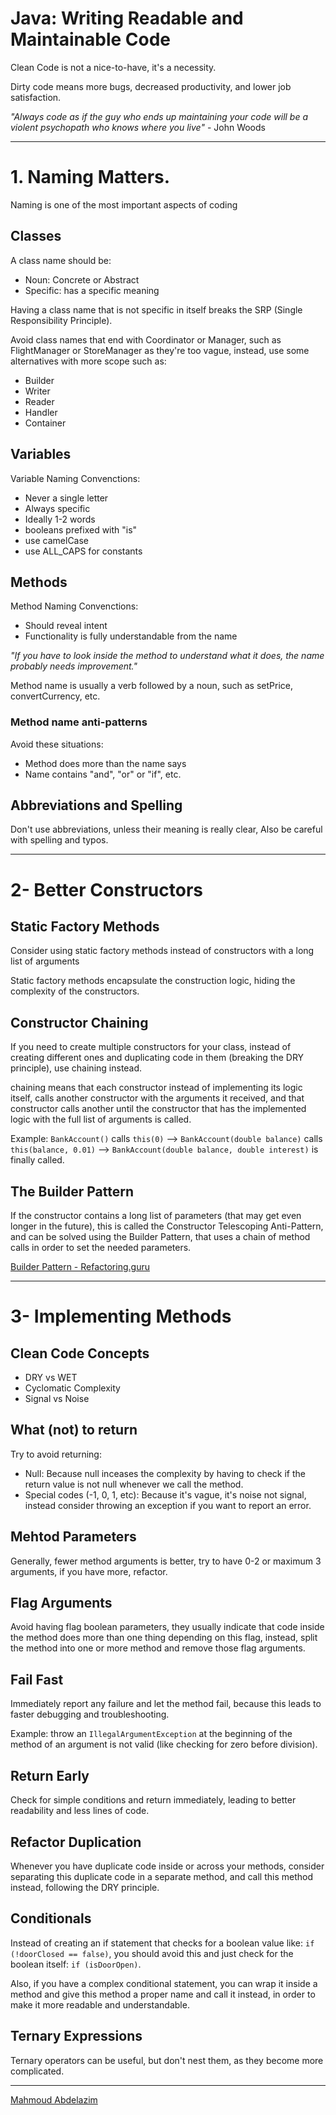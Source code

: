 # Java: Writing Readable and Maintainable Code
Clean Code is not a nice-to-have, it's a necessity.

Dirty code means more bugs, decreased productivity, and lower job satisfaction.

<i>"Always code as if the guy who ends up maintaining your code will be a violent psychopath who knows where you live"</i> - John Woods

<hr>

# 1. Naming Matters.
Naming is one of the most important aspects of coding

## Classes
A class name should be:
- Noun: Concrete or Abstract
- Specific: has a specific meaning

Having a class name that is not specific in itself breaks the SRP (Single Responsibility Principle).

Avoid class names that end with Coordinator or Manager, such as FlightManager or StoreManager as they're too vague, instead,  use some alternatives with more scope such as:
- Builder
- Writer
- Reader
- Handler
- Container

## Variables
Variable Naming Convenctions:
- Never a single letter
- Always specific
- Ideally 1-2 words
- booleans prefixed with "is"
- use camelCase
- use ALL_CAPS for constants

## Methods
Method Naming Convenctions:
- Should reveal intent
- Functionality is fully understandable from the name

<i>"If you have to look inside the method to understand what it does, the name probably needs improvement."</i>

Method name is usually a verb followed by a noun, such as setPrice, convertCurrency, etc.

### Method name anti-patterns
Avoid these situations:
- Method does more than the name says
- Name contains "and", "or" or "if", etc.

## Abbreviations and Spelling
Don't use abbreviations, unless their meaning is really clear, Also be careful with spelling and typos.

<hr>

# 2- Better Constructors
## Static Factory Methods
Consider using static factory methods instead of constructors with a long list of arguments

Static factory methods encapsulate the construction logic, hiding the complexity of the constructors.

## Constructor Chaining
If you need to create multiple constructors for your class, instead of creating different ones and duplicating code in them (breaking the DRY principle), use chaining instead.

chaining means that each constructor instead of implementing its logic itself, calls another constructor with the arguments it received, and that constructor calls another until the constructor that has the implemented logic with the full list of arguments is called.

Example: `BankAccount()` calls `this(0)` --> `BankAccount(double balance)` calls `this(balance, 0.01)` --> `BankAccount(double balance, double interest)` is finally called.

## The Builder Pattern
If the constructor contains a long list of parameters (that may get even longer in the future), this is called the Constructor Telescoping Anti-Pattern, and can be solved using the Builder Pattern, that uses a chain of method calls in order to set the needed parameters.

[Builder Pattern - Refactoring.guru](https://refactoring.guru/design-patterns/builder)

<hr>

# 3- Implementing Methods

## Clean Code Concepts
- DRY vs WET
- Cyclomatic Complexity
- Signal vs Noise

## What (not) to return
Try to avoid returning:
- Null: Because null inceases the complexity by having to check if the return value is not null whenever we call the method.
- Special codes (-1, 0, 1, etc): Because it's vague, it's noise not signal, instead consider throwing an exception if you want to report an error.

## Mehtod Parameters
Generally, fewer method arguments is better, try to have 0-2 or maximum 3 arguments, if you have more, refactor.

## Flag Arguments
Avoid having flag boolean parameters, they usually indicate that code inside the method does more than one thing depending on this flag, instead, split the method into one or more method and remove those flag arguments.

## Fail Fast
Immediately report any failure and let the method fail, because this leads to faster debugging and troubleshooting.

Example: throw an `IllegalArgumentException` at the beginning of the method of an argument is not valid (like checking for zero before division).

## Return Early
Check for simple conditions and return immediately, leading to better readability and less lines of code.

## Refactor Duplication
Whenever you have duplicate code inside or across your methods, consider separating this duplicate code in a separate method, and call this method instead, following the DRY principle.

## Conditionals
Instead of creating an if statement that checks for a boolean value like: `if (!doorClosed == false)`, you should avoid this and just check for the boolean itself: `if (isDoorOpen)`.

Also, if you have a complex conditional statement, you can wrap it inside a method and give this method a proper name and call it instead, in order to make it more readable and understandable.

## Ternary Expressions
Ternary operators can be useful, but don't nest them, as they become more complicated.




<hr>

[Mahmoud Abdelazim](https://github.com/MahmoudAbdelazim)
